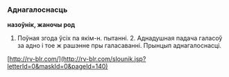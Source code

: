 ### Аднагалоснасць
**назоўнік, жаночы род**

1. Поўная згода ўсіх па якім-н. пытанні. 2. Аднадушная падача галасоў за адно і тое ж рашэнне пры галасаванні. Прынцып аднагалоснасці.

<a rel="author">[http://rv-blr.com/](http://rv-blr.com/slounik.jsp?letterId=0&maskId=0&pageId=140)</a>
